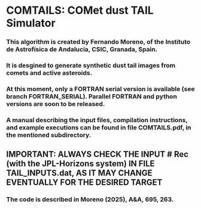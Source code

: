 # COMTAILS: COMet dust TAIL Simulator
### This algorithm is created by **Fernando Moreno**, of the Instituto de Astrofísica de Andalucía, CSIC, Granada, Spain.
### It is desgined to generate synthetic dust tail images from comets and active asteroids.
### At this moment, only a FORTRAN serial version is available (see branch FORTRAN_SERIAL). Parallel FORTRAN and python versions are soon to be released.
### A manual describing the input files, compilation instructions, and example executions can be found in file COMTAILS.pdf, in the mentioned subdirectory. 
##  IMPORTANT: ALWAYS CHECK THE INPUT # Rec (with the JPL-Horizons system) IN FILE TAIL_INPUTS.dat, AS IT MAY CHANGE EVENTUALLY FOR THE DESIRED TARGET
### The code is described in Moreno (2025), A&A, 695, 263.
